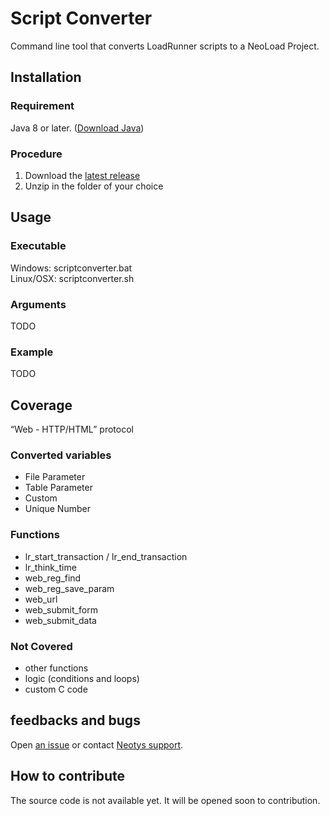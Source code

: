 # Script Converter
Command line tool that converts LoadRunner scripts to a NeoLoad Project.

## Installation

### Requirement
Java 8 or later. ([Download Java](http://www.oracle.com/technetwork/java/javase/downloads/index.html))

### Procedure
1. Download the [latest release](https://github.com/Neotys-Labs/Script-Converter/releases/latest)
2. Unzip in the folder of your choice

## Usage

### Executable

Windows: scriptconverter.bat   
Linux/OSX: scriptconverter.sh 

### Arguments
TODO

### Example
TODO

## Coverage

“Web - HTTP/HTML” protocol

### Converted variables
* File Parameter
* Table Parameter
* Custom
* Unique Number

### Functions
* lr_start_transaction / lr_end_transaction
* lr_think_time
* web_reg_find
* web_reg_save_param
* web_url
* web_submit_form
* web_submit_data

### Not Covered
* other functions
* logic (conditions and loops)
* custom C code

## feedbacks and bugs
Open [an issue](https://github.com/Neotys-Labs/Script-Converter/issues) or contact [Neotys support](https://www.neotys.com/support/contact.html).

## How to contribute
The source code is not available yet. It will be opened soon to contribution.

